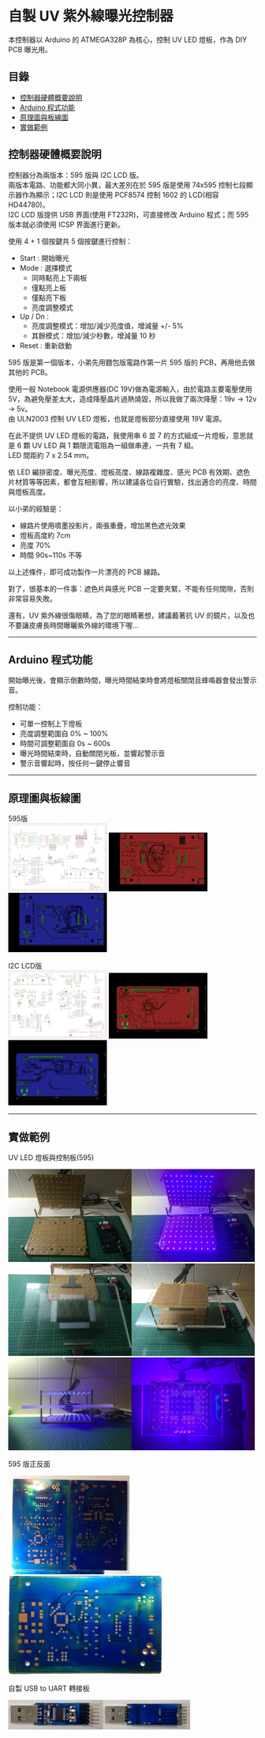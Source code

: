 # 自製 UV 紫外線曝光控制器
本控制器以 Arduino 的 ATMEGA328P 為核心，控制 UV LED 燈板，作為 DIY PCB 曝光用。

## 目錄
* [控制器硬體概要說明](#控制器硬體概要說明)
* [Arduino 程式功能](#arduino-程式功能)
* [原理圖與板線圖](#原理圖與板線圖)
* [實做範例](#實做範例)


## 控制器硬體概要說明
控制器分為兩版本：595 版與 I2C LCD 版。  
兩版本電路、功能都大同小異，最大差別在於 595 版是使用 74x595 控制七段顯示器作為顯示；I2C LCD 則是使用 PCF8574 控制 1602 的 LCD(相容HD44780)。  
I2C LCD 版提供 USB 界面(使用 FT232R)，可直接修改 Arduino 程式；而 595 版本就必須使用 ICSP 界面進行更新。

使用 4 + 1 個按鍵共 5 個按鍵進行控制：
* Start : 開始曝光
* Mode : 選擇模式  
    * 同時點亮上下兩板  
    * 僅點亮上板  
    * 僅點亮下板  
    * 亮度調整模式  
* Up / Dn :  
    * 亮度調整模式：增加/減少亮度值，增減量 +/- 5%
    * 其餘模式：增加/減少秒數，增減量 10 秒
* Reset : 重新啟動

595 版是第一個版本，小弟先用麵包版電路作第一片 595 版的 PCB，再用他去做其他的 PCB。

使用一般 Notebook 電源供應器(DC 19V)做為電源輸入，由於電路主要電壓使用 5V，為避免壓差太大，造成降壓晶片過熱燒毀，所以我做了兩次降壓：19v -> 12v -> 5v。  
由 ULN2003 控制 UV LED 燈板，也就是燈板部分直接使用 19V 電源。

在此不提供 UV LED 燈板的電路，我使用串 6 並 7 的方式組成一片燈板，意思就是 6 顆 UV LED 與 1 顆限流電阻為一組做串連，一共有 7 組。  
LED 間距約 7 x 2.54 mm。

依 LED 編排密度、曝光亮度、燈板高度、線路複雜度、感光 PCB 有效期、遮色片材質等等因素，都會互相影響，所以建議各位自行實驗，找出適合的亮度、時間與燈板高度。

以小弟的經驗是：
* 線路片使用噴墨投影片，兩張重疊，增加黑色遮光效果
* 燈板高度約 7cm
* 亮度 70%
* 時間 90s~110s 不等

以上述條件，即可成功製作一片漂亮的 PCB 線路。

對了，很基本的一件事：遮色片與感光 PCB 一定要夾緊，不能有任何間隙，否則非常容易失敗。

還有，UV 紫外線很傷眼睛，為了您的眼睛著想，建議戴著抗 UV 的鏡片，以及也不要讓皮膚長時間曝曬紫外線的環境下喔... 

***

## Arduino 程式功能
開始曝光後，會顯示倒數時間，曝光時間結束時會將燈板關閉且蜂鳴器會發出警示音。

控制功能：
* 可單一控制上下燈板
* 亮度調整範圍自 0% ~ 100%
* 時間可調整範圍自 0s ~ 600s
* 曝光時間結束時，自動關閉光板，並響起警示音
* 警示音響起時，按任何一鍵停止響音

***
## 原理圖與板線圖
595版  
<img src="/Images/595_SCH.png" alt="595 版原理圖" title="595 版原理圖" width="200" />
<img src="/Images/595_BRD_F.png" alt="595 正面板線圖" title="595 正面板線圖" width="200" />
<img src="/Images/595_BRD_B.png" alt="595 背面板線圖" title="595 背面板線圖" width="200" />

I2C LCD版  
<img src="/Images/I2C_LCD_SCH.png" alt="I2C LCD 版原理圖" title="I2C LCD 版原理圖" width="200" />
<img src="/Images/I2C_LCD_BRD_F.png" alt="I2C LCD 正面板線圖" title="I2C LCD 正面板線圖" width="200" />
<img src="/Images/I2C_LCD_BRD_B.png" alt="I2C LCD 背面板線圖" title="I2C LCD 背面板線圖" width="200" />

***
## 實做範例
UV LED 燈板與控制板(595)  

<img src="/Images/Demo3.jpg" title="燈板與控制板(未亮)" width="250" /><img src="/Images/Demo4.jpg" title="燈板與控制板(點亮)" width="250" /><img src="/Images/Demo7.jpg" title="底片與壓克力夾板" width="250" /><img src="/Images/Demo8.jpg" title="燈板與壓克力夾板放置位置" width="250" /><img src="/Images/Demo5.jpg" title="曝光中-側面" width="250" /><img src="/Images/Demo6.jpg" title="曝光中-俯視" width="250" />

595 版正反面  

<img src="/Images/Demo1.jpg" title="595版正反面" height="200" /><img src="/Images/Demo2.jpg" title="595版正面" height="200" />

自製 USB to UART 轉接板  

<img src="/Images/USB2UART-F.jpg" title="USB to UART 正面" height="60" /><img src="/Images/USB2UART-B.jpg" title="USB to UART 背面" height="60" />
